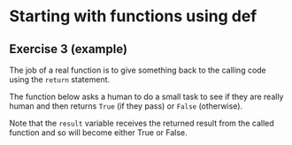 # Starting with functions using def
## Exercise 3 (example)

The job of a real function is to give something back to the calling code using the `return` statement.

The function below asks a human to do a small task to see if they are really human and then returns `True` (if they pass) or `False` (otherwise).

Note that the `result` variable receives the returned result from the called function and so will become either True or False.